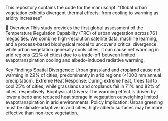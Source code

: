 This repository contains the code for the manuscript:
"Global urban vegetation exhibits divergent thermal effects: from cooling to warming as aridity increases"

📖 Overview
This study provides the first global assessment of the Temperature Regulation Capability (TRC) of urban vegetation across 761 megacities. We combine high-resolution satellite data, machine learning, and a process-based biophysical model to uncover a critical divergence: while urban vegetation generally cools cities, it can cause net warming in arid regions (22% of cities) due to a trade-off between limited evapotranspiration cooling and albedo-induced radiative warming.

Key Findings
Spatial Divergence: Urban grassland and cropland cause net warming in 22% of cities, predominantly in arid regions (<1000 mm annual precipitation).
Extreme Heat Response: During extreme heat, trees fail to cool 25% of cities, while grasslands and croplands fail in 71% and 82% of cities, respectively.
Biophysical Drivers: The warming effect is driven by lower albedo and reduced heat storage in vegetation outweighing limited evapotranspiration in arid environments.
Policy Implication: Urban greening must be climate-adaptive; in arid cities, high-albedo surfaces may be more effective than non-tree vegetation.
